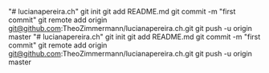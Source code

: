 "# lucianapereira.ch"  git init git add README.md git commit -m "first commit" git remote add origin git@github.com:TheoZimmermann/lucianapereira.ch.git git push -u origin master
"# lucianapereira.ch"  git init git add README.md git commit -m "first commit" git remote add origin git@github.com:TheoZimmermann/lucianapereira.ch.git git push -u origin master
